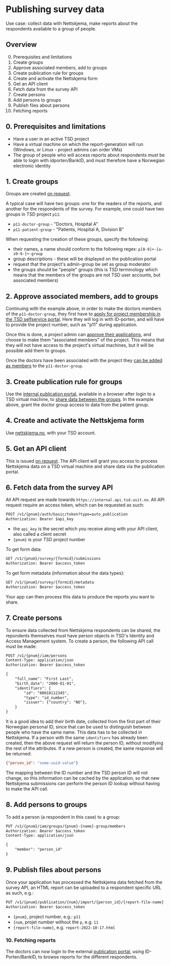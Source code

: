 
# Publishing survey data

Use case: collect data with Nettskjema, make reports about the respondents available to a group of people.

## Overview

0. Prerequisites and limitations
1. Create groups
2. Approve associated members, add to groups
3. Create publication rule for groups
4. Create and activate the Nettskjema form
5. Get an API client
6. Fetch data from the survey API
7. Create persons
8. Add persons to groups
9. Publish files about persons
10. Fetching reports

## 0. Prerequisites and limitations

* Have a user in an active TSD project
* Have a virtual machine on which the report-generation will run (Windows, or Linux - project admins can order VMs)
* The group of people who will access reports about respondents must be able to login with idporten/BankID, and must therefore have a Norwegian electronic identity


## 1. Create groups

Groups are created [on request](https://www.uio.no/english/services/it/research/sensitive-data/contact/).

A typical case will have two groups: one for the readers of the reports, and another for the respondents of the survey. For example, one could have two groups in TSD project `p11`:

* `p11-doctor-group` - "Doctors, Hospital A"
* `p11-patient-group` - "Patients, Hospital A, Division B"

When requesting the creation of these groups, specify the following:

* their names, a name should conform to the following regex: `p[0-9]+-[a-z0-9-]+-group`
* group descriptions - these will be displayed on the publication portal
* request that the project's admin-group be set as group moderator
* the groups should be "people" groups (this is TSD terminology which means that the members of the groups are not TSD user accounts, but associated members)


## 2. Approve associated members, add to groups

Continuing with the example above, in order to make the doctors members of the `p11-doctor-group`, they first have to [apply for project membership in the TSD selfservice portal](https://selfservice.tsd.usit.no/application/). Here they will log in with ID-porten, and will have to provide the project number, such as "p11" during application.

Once this is done, a project admin can [approve their applications](https://selfservice.tsd.usit.no/project/pending-applications), and choose to make them "associated members" of the project. This means that they will not have access to the project's virtual machines, but it will be possible add them to groups.

Once the doctors have been associated with the project they [can be added as members](https://selfservice.tsd.usit.no/project/people-groups) to the `p11-doctor-group`.


## 3. Create publication rule for groups

Use the [internal publication portal](https://www.uio.no/english/services/it/research/sensitive-data/help/publication.html#toc1), available in a browser after login to a TSD virtual machine, to [share data between the groups](https://www.uio.no/english/services/it/research/sensitive-data/help/publication.html#toc6). In the example above, grant the doctor group access to data from the patient group.


## 4. Create and activate the Nettskjema form

Use [nettskjema.no](https://nettskjema.no/), with your TSD account.


## 5. Get an API client

This is issued [on request](https://www.uio.no/english/services/it/research/sensitive-data/contact/). The API client will grant you access to process Nettskjema data on a TSD virtual machine and share data via the publication portal.


## 6. Fetch data from the survey API

All API request are made towards `https://internal.api.tsd.usit.no`. All API request require an access token, which can be requested as such:

```txt
POST /v1/{pnum}/auth/basic/token?type=auto_publication
Authorization: Bearer $api_key
```
* the `api_key` is the secret which you receive along with your API client, also called a client secret
* `{pnum}` is your TSD project number

To get form data:
```txt
GET /v1/{pnum}/survey/{formid}/submissions
Authorization: Bearer $access_token
```

To get form metadata (information about the data types):
```txt
GET /v1/{pnum}/survey/{formid}/metadata
Authorization: Bearer $access_token
```

Your app can then process this data to produce the reports you want to share.


## 7. Create persons

To ensure data collected from Nettskjema respondents can be shared, the repondents themselves must have person objects in TSD's Identity and Access Management system. To create a person, the following API call must be made:

```txt
POST /v1/{pnum}/iam/persons
Content-Type: application/json
Authorization: Bearer $access_token

{
    "full_name": "First Last",
    "birth_date": "2000-01-01",
    "identifiers": {
        "id": "00010112345",
        "type": "id_number",
        "issuer": {"country": "NO"},
    }
}
```
It is a good idea to add their birth date, collected from the first part of their Norwegian personal ID, since that can be used to distinguish between people who have the same name. This data has to be collected in Nettskjema. If a person with the same `identifiers` has already been created, then the above request will return the person ID, without modifying the rest of the attributes. If a new person is created, the same response will be returned:

```json
{"person_id": "some-uuid-value"}
```

The mapping between the ID number and the TSD person ID will not change, so this information can be cached by the application, so that new Nettskjema submissions can perform the person ID lookup without having to make the API call.

## 8. Add persons to groups

To add a person (a respondent in this case) to a group:
```txt
PUT /v1/{pnum}/iam/groups/{pnum}-{name}-group/members
Authorization: Bearer $access_token
Content-Type: application/json

{
    "member": "person_id"
}
```

## 9. Publish files about persons

Once your application has processed the Nettskjema data fetched from the survey API, an HTML report can be uploaded to a respondent specific URL as such, e.g.:

```txt
PUT /v1/{pnum}/publication/{num}/import/{person_id}/{report-file-name}
Authorization: Bearer $access_token
```
* `{pnum}`, project number, e.g.: `p11`
* `{num`, projet number without the `p`, e.g. `11`
* `{report-file-name}`, e.g. `report-2022-10-17.html`


### 10. Fetching reports

The doctors can now login to the external [publication portal](https://publication.tsd.usit.no/), using ID-Porten/BankID, to browse reports for the different respondents.
